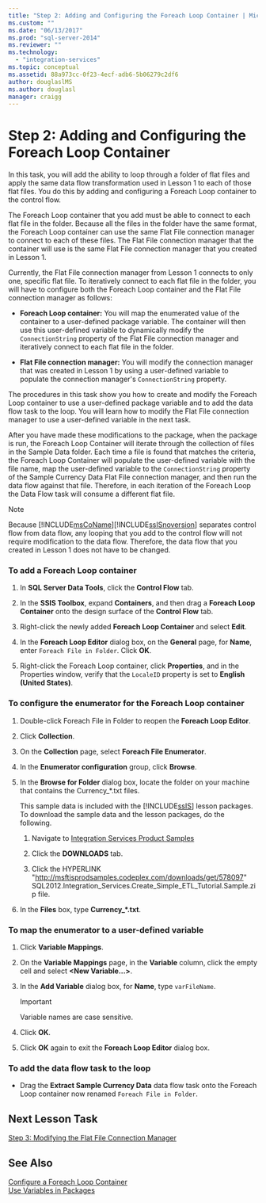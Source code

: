 ```yaml
---
title: "Step 2: Adding and Configuring the Foreach Loop Container | Microsoft Docs"
ms.custom: ""
ms.date: "06/13/2017"
ms.prod: "sql-server-2014"
ms.reviewer: ""
ms.technology: 
  - "integration-services"
ms.topic: conceptual
ms.assetid: 88a973cc-0f23-4ecf-adb6-5b06279c2df6
author: douglaslMS
ms.author: douglasl
manager: craigg
---
```

# Step 2: Adding and Configuring the Foreach Loop Container
  In this task, you will add the ability to loop through a folder of flat files and apply the same data flow transformation used in Lesson 1 to each of those flat files. You do this by adding and configuring a Foreach Loop container to the control flow.  
  
 The Foreach Loop container that you add must be able to connect to each flat file in the folder. Because all the files in the folder have the same format, the Foreach Loop container can use the same Flat File connection manager to connect to each of these files. The Flat File connection manager that the container will use is the same Flat File connection manager that you created in Lesson 1.  
  
 Currently, the Flat File connection manager from Lesson 1 connects to only one, specific flat file. To iteratively connect to each flat file in the folder, you will have to configure both the Foreach Loop container and the Flat File connection manager as follows:  
  
-   **Foreach Loop container:** You will map the enumerated value of the container to a user-defined package variable. The container will then use this user-defined variable to dynamically modify the `ConnectionString` property of the Flat File connection manager and iteratively connect to each flat file in the folder.  
  
-   **Flat File connection manager:** You will modify the connection manager that was created in Lesson 1 by using a user-defined variable to populate the connection manager's `ConnectionString` property.  
  
 The procedures in this task show you how to create and modify the Foreach Loop container to use a user-defined package variable and to add the data flow task to the loop. You will learn how to modify the Flat File connection manager to use a user-defined variable in the next task.  
  
 After you have made these modifications to the package, when the package is run, the Foreach Loop Container will iterate through the collection of files in the Sample Data folder. Each time a file is found that matches the criteria, the Foreach Loop Container will populate the user-defined variable with the file name, map the user-defined variable to the `ConnectionString` property of the Sample Currency Data Flat File connection manager, and then run the data flow against that file. Therefore, in each iteration of the Foreach Loop the Data Flow task will consume a different flat file.  
  
> [!NOTE]  
>  Because [!INCLUDE[msCoName](../includes/msconame-md.md)][!INCLUDE[ssISnoversion](../includes/ssisnoversion-md.md)] separates control flow from data flow, any looping that you add to the control flow will not require modification to the data flow. Therefore, the data flow that you created in Lesson 1 does not have to be changed.  
  
### To add a Foreach Loop container  
  
1.  In **SQL Server Data Tools**, click the **Control Flow** tab.  
  
2.  In the **SSIS Toolbox**, expand **Containers**, and then drag a **Foreach Loop Container** onto the design surface of the **Control Flow** tab.  
  
3.  Right-click the newly added **Foreach Loop Container** and select **Edit**.  
  
4.  In the **Foreach Loop Editor** dialog box, on the **General** page, for **Name**, enter `Foreach File in Folder`. Click **OK**.  
  
5.  Right-click the Foreach Loop container, click **Properties**, and in the Properties window, verify that the `LocaleID` property is set to **English (United States)**.  
  
### To configure the enumerator for the Foreach Loop container  
  
1.  Double-click Foreach File in Folder to reopen the **Foreach Loop Editor**.  
  
2.  Click **Collection**.  
  
3.  On the **Collection** page, select **Foreach File Enumerator**.  
  
4.  In the **Enumerator configuration** group, click **Browse**.  
  
5.  In the **Browse for Folder** dialog box, locate the folder on your machine that contains the Currency_*.txt files.  
  
     This sample data is included with the [!INCLUDE[ssIS](../includes/ssis-md.md)] lesson packages. To download the sample data and the lesson packages, do the following.  
  
    1.  Navigate to [Integration Services Product Samples](http://go.microsoft.com/fwlink/?LinkId=275027)  
  
    2.  Click the **DOWNLOADS** tab.  
  
    3.  Click the  HYPERLINK "http://msftisprodsamples.codeplex.com/downloads/get/578097" SQL2012.Integration_Services.Create_Simple_ETL_Tutorial.Sample.zip file.  
  
6.  In the **Files** box, type **Currency_\*.txt**.  
  
### To map the enumerator to a user-defined variable  
  
1.  Click **Variable Mappings**.  
  
2.  On the **Variable Mappings** page, in the **Variable** column, click the empty cell and select **\<New Variable...>**.  
  
3.  In the **Add Variable** dialog box, for **Name**, type `varFileName`.  
  
    > [!IMPORTANT]  
    >  Variable names are case sensitive.  
  
4.  Click **OK**.  
  
5.  Click **OK** again to exit the **Foreach Loop Editor** dialog box.  
  
### To add the data flow task to the loop  
  
-   Drag the **Extract Sample Currency Data** data flow task onto the Foreach Loop container now renamed `Foreach File in Folder`.  
  
## Next Lesson Task  
 [Step 3: Modifying the Flat File Connection Manager](lesson-2-3-modifying-the-flat-file-connection-manager.md)  
  
## See Also  
 [Configure a Foreach Loop Container](control-flow/foreach-loop-container.md)   
 [Use Variables in Packages](use-variables-in-packages.md)  
  
  
